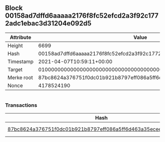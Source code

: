 ## Block 00158ad7dffd6aaaaa2176f8fc52efcd2a3f92c1772adc1ebac3d31204e092d5

Attribute | Value
--- | ---
Height | 6699
Hash | 00158ad7dffd6aaaaa2176f8fc52efcd2a3f92c1772adc1ebac3d31204e092d5
Timestamp | 2021-04-07T10:59:11+00:00
Target | 0100000000000000000000000000000000000000000000000000000000000000
Merke root | 87bc8624a376751f0dc01b921b8797eff086a5ff6d463a35ecee3fb0e63faa3b
Nonce | 4178524190

```

```

### Transactions

Hash | Amount
--- | ---
[87bc8624a376751f0dc01b921b8797eff086a5ff6d463a35ecee3fb0e63faa3b](87bc8624a376751f0dc01b921b8797eff086a5ff6d463a35ecee3fb0e63faa3b.md) | 10.00000000 SKEPTI 
